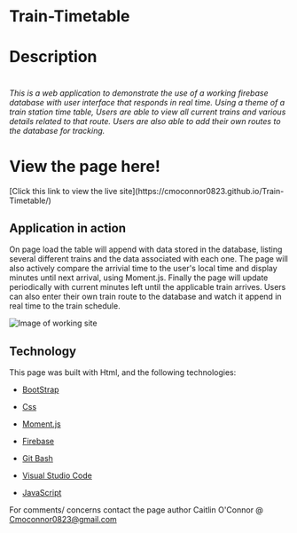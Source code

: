 # Train-Timetable

<h1>Description<h1>
<h6>This is a web application to demonstrate the use of a working firebase database with user interface that responds in real time. Using a theme of a train station time table, Users are able to view all current trains and various details related to that route. Users are also able to add their own routes to the database for tracking.</h6>
  
<h1> View the page here!</h1>
[Click this link to view the live site](https://cmoconnor0823.github.io/Train-Timetable/)
  
<h2> Application in action </h2>
On page load the table will append with data stored in the database, listing several different trains and the data associated with each one. The page will also actively compare the arrivial time to the user's local time and display minutes until next arrival, using Moment.js. Finally the page will update periodically with current minutes left until the applicable train arrives. Users can also enter their own train route to the database and watch it append in real time to the train schedule.

![Image of working site](images/Wax_and_Wayne.png)

<h2>Technology</h2>
This page was built with Html, and the following technologies:

* [BootStrap](https://getbootstrap.com/)

* [Css](https://developer.mozilla.org/en-US/docs/Web/CSS#targetText=Cascading%20Style%20Sheets%20(CSS)%20is,speech%2C%20or%20on%20other%20media.)

* [Moment.js](https://momentjs.com/)

* [Firebase](https://firebase.google.com/)

* [Git Bash](https://gitforwindows.org/)

* [Visual Studio Code](https://code.visualstudio.com/)

* [JavaScript](https://developer.mozilla.org/en-US/docs/Web/JavaScript/Reference)

For comments/ concerns contact the page author Caitlin O'Connor @ Cmoconnor0823@gmail.com
